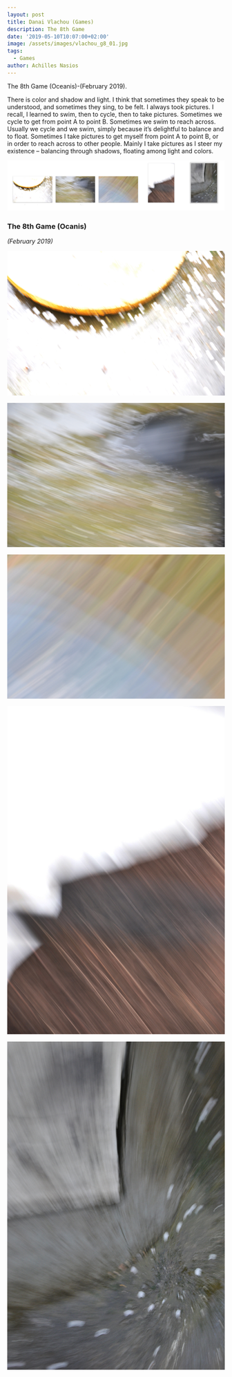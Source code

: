 ```yaml
---
layout: post
title: Danai Vlachou (Games)
description: The 8th Game
date: '2019-05-10T10:07:00+02:00'
image: /assets/images/vlachou_g8_01.jpg
tags:
  - Games
author: Achilles Nasios
---
```

The 8th Game (Oceanis)-(February 2019).

There is color and shadow and light. I think that sometimes they speak to be understood, and sometimes they sing, to be felt. I always took pictures. I recall, I learned to swim, then to cycle, then to take pictures. Sometimes we cycle to get from point A to point B. Sometimes we swim to reach across. Usually we cycle and we swim, simply because it’s delightful to balance and to float. Sometimes I take pictures to get myself from point A to point B, or in order to reach across to other people. Mainly I take pictures as I steer my existence – balancing  through shadows, floating among light and colors.

![null](/assets/images/vlachou_g8_pres.jpg#full)

### The 8th Game (Ocanis)

_(February 2019)_

![null](/assets/images/vlachou_g8_01.jpg)

![null](/assets/images/vlachou_g8_02.jpg)

![null](/assets/images/vlachou_g8_03.jpg)

![null](/assets/images/vlachou_g8_04.jpg)

![null](/assets/images/vlachou_g8_05.jpg)
